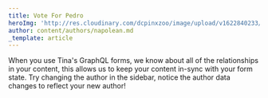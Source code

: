 ```yaml
---
title: Vote For Pedro
heroImg: 'http://res.cloudinary.com/dcpinxzoo/image/upload/v1622840233/sample.jpg'
author: content/authors/napolean.md
_template: article
---
```


When you use Tina's GraphQL forms, we know about all of the relationships in your content, this allows us to keep your content in-sync with your form state. Try changing the author in the sidebar, notice the author data changes to reflect your new author!
